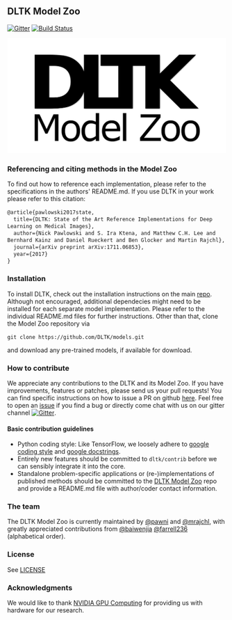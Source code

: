## DLTK Model Zoo
[![Gitter](https://badges.gitter.im/DLTK/DLTK.svg)](https://gitter.im/DLTK/DLTK?utm_source=badge&utm_medium=badge&utm_campaign=pr-badge)
[![Build Status](https://travis-ci.org/DLTK/models.svg?branch=master)](https://travis-ci.org/DLTK/models)

![DLTK Model Zoo logo](logo.jpg) 

### Referencing and citing methods in the Model Zoo
To find out how to reference each implementation, please refer to the specifications in the authors' README.md. If you use DLTK in your work please refer to this citation:

```
@article{pawlowski2017state,
  title={DLTK: State of the Art Reference Implementations for Deep Learning on Medical Images},
  author={Nick Pawlowski and S. Ira Ktena, and Matthew C.H. Lee and Bernhard Kainz and Daniel Rueckert and Ben Glocker and Martin Rajchl},
  journal={arXiv preprint arXiv:1711.06853},
  year={2017}
}
```

### Installation
To install DLTK, check out the installation instructions on the main [repo](https://github.com/DLTK/DLTK/blob/master/README.md). Although not encouraged, additional dependecies might need to be installed for each separate model implementation. Please refer to the individual README.md files for further instructions.
Other than that, clone the Model Zoo repository via 

```
git clone https://github.com/DLTK/models.git
```
and download any pre-trained models, if available for download.

### How to contribute
We appreciate any contributions to the DLTK and its Model Zoo. If you have improvements, features or patches, please send us your pull requests! You can find specific instructions on how to issue a PR on github [here](https://help.github.com/articles/about-pull-requests/). Feel free to open an [issue](https://github.com/DLTK/DLTK/issues) if you find a bug or directly come chat with us on our gitter channel [![Gitter](https://badges.gitter.im/DLTK/DLTK.svg)](https://gitter.im/DLTK/DLTK?utm_source=badge&utm_medium=badge&utm_campaign=pr-badge).

#### Basic contribution guidelines
- Python coding style: Like TensorFlow, we loosely adhere to [google coding style](https://google.github.io/styleguide/pyguide.html) and [google docstrings](https://google.github.io/styleguide/pyguide.html#Comments).
- Entirely new features should be committed to ```dltk/contrib``` before we can sensibly integrate it into the core.
- Standalone problem-specific applications or (re-)implementations of published methods should be committed to the [DLTK Model Zoo](https://github.com/DLTK/models) repo and provide a README.md file with author/coder contact information. 
    
### The team
The DLTK Model Zoo is currently maintained by [@pawni](https://github.com/pawni) and [@mrajchl](https://github.com/mrajchl), with greatly appreciated contributions from [@baiwenjia](https://github.com/baiwenjia) [@farrell236](https://github.com/farrell236) (alphabetical order).

### License
See [LICENSE](https://github.com/DLTK/models/blob/master/LICENSE)

### Acknowledgments
We would like to thank [NVIDIA GPU Computing](http://www.nvidia.com/) for providing us with hardware for our research. 
